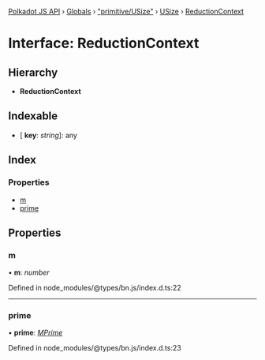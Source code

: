 [Polkadot JS API](../README.md) › [Globals](../globals.md) › ["primitive/USize"](../modules/_primitive_usize_.md) › [USize](../classes/_primitive_usize_.usize.md) › [ReductionContext](_primitive_usize_.usize.reductioncontext.md)

# Interface: ReductionContext

## Hierarchy

* **ReductionContext**

## Indexable

* \[ **key**: *string*\]: any

## Index

### Properties

* [m](_primitive_usize_.usize.reductioncontext.md#m)
* [prime](_primitive_usize_.usize.reductioncontext.md#prime)

## Properties

###  m

• **m**: *number*

Defined in node_modules/@types/bn.js/index.d.ts:22

___

###  prime

• **prime**: *[MPrime](_interfaces_runtime_types_.accountindex.mprime.md)*

Defined in node_modules/@types/bn.js/index.d.ts:23
